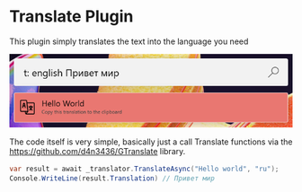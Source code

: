# Translate Plugin
This plugin simply translates the text into the language you need

![Image of Translate plugin](/doc/images/launcher/plugins/translate.png)

The code itself is very simple, basically just a call Translate functions via the https://github.com/d4n3436/GTranslate library.

```csharp
var result = await _translator.TranslateAsync("Hello world", "ru");
Console.WriteLine(result.Translation) // Привет мир
```
